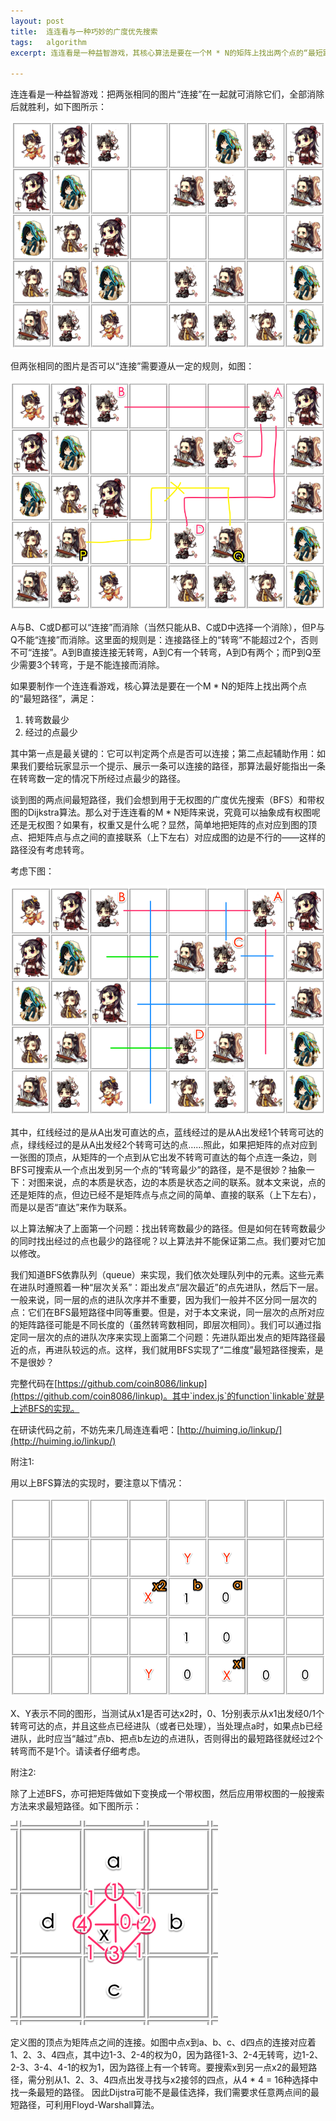 ```yaml
---
layout: post
title:  连连看与一种巧妙的广度优先搜索
tags:   algorithm
excerpt: 连连看是一种益智游戏，其核心算法是要在一个M * N的矩阵上找出两个点的“最短路径”，满足：1. 转弯数最少 2. 经过的点最少。谈到图的两点间最短路径，我们会想到用于无权图的广度优先搜索（BFS）和带权图的Dijkstra算法。那么对于连连看的M * N矩阵来说，究竟可以抽象成有权图呢还是无权图？如果有，权重又是什么呢？

---
```

连连看是一种益智游戏：把两张相同的图片“连接”在一起就可消除它们，全部消除后就胜利，如下图所示：

![](/images/linkup.png)

但两张相同的图片是否可以“连接”需要遵从一定的规则，如图：

![](/images/linkup-annotated.png)

A与B、C或D都可以“连接”而消除（当然只能从B、C或D中选择一个消除），但P与Q不能“连接”而消除。这里面的规则是：连接路径上的“转弯”不能超过2个，否则不可“连接”。A到B直接连接无转弯，A到C有一个转弯，A到D有两个；而P到Q至少需要3个转弯，于是不能连接而消除。

如果要制作一个连连看游戏，核心算法是要在一个M * N的矩阵上找出两个点的“最短路径”，满足：

1. 转弯数最少
2. 经过的点最少

其中第一点是最关键的：它可以判定两个点是否可以连接；第二点起辅助作用：如果我们要给玩家显示一个提示、展示一条可以连接的路径，那算法最好能指出一条在转弯数一定的情况下所经过点最少的路径。

谈到图的两点间最短路径，我们会想到用于无权图的广度优先搜索（BFS）和带权图的Dijkstra算法。那么对于连连看的M * N矩阵来说，究竟可以抽象成有权图呢还是无权图？如果有，权重又是什么呢？显然，简单地把矩阵的点对应到图的顶点、把矩阵点与点之间的直接联系（上下左右）对应成图的边是不行的——这样的路径没有考虑转弯。

考虑下图：

![](/images/linkup-lines.png)

其中，红线经过的是从A出发可直达的点，蓝线经过的是从A出发经1个转弯可达的点，绿线经过的是从A出发经2个转弯可达的点……照此，如果把矩阵的点对应到一张图的顶点，从矩阵的一个点到从它出发不转弯可直达的每个点连一条边，则BFS可搜索从一个点出发到另一个点的“转弯最少”的路径，是不是很妙？抽象一下：对图来说，点的本质是状态，边的本质是状态之间的联系。就本文来说，点的还是矩阵的点，但边已经不是矩阵点与点之间的简单、直接的联系（上下左右），而是以是否“直达”来作为联系。

以上算法解决了上面第一个问题：找出转弯数最少的路径。但是如何在转弯数最少的同时找出经过的点也最少的路径呢？以上算法并不能保证第二点。我们要对它加以修改。

我们知道BFS依靠队列（queue）来实现，我们依次处理队列中的元素。这些元素在进队时遵照着一种“层次关系”：距出发点“层次最近”的点先进队，然后下一层。一般来说，同一层的点的进队次序并不重要，因为我们一般并不区分同一层次的点：它们在BFS最短路径中同等重要。但是，对于本文来说，同一层次的点所对应的矩阵路径可能是不同长度的（虽然转弯数相同，即层次相同）。我们可以通过指定同一层次的点的进队次序来实现上面第二个问题：先进队距出发点的矩阵路径最近的点，再进队较远的点。这样，我们就用BFS实现了“二维度”最短路径搜索，是不是很妙？

完整代码在[https://github.com/coin8086/linkup](https://github.com/coin8086/linkup)。其中`index.js`的function`linkable`就是上述BFS的实现。

在研读代码之前，不妨先来几局连连看吧：[http://huiming.io/linkup/](http://huiming.io/linkup/)

附注1:

用以上BFS算法的实现时，要注意以下情况：

![](/images/linkup-cross.png)

X、Y表示不同的图形，当测试从x1是否可达x2时，0、1分别表示从x1出发经0/1个转弯可达的点，并且这些点已经进队（或者已处理），当处理点a时，如果点b已经进队，此时应当“越过”点b、把点b左边的点进队，否则得出的最短路径就经过2个转弯而不是1个。请读者仔细考虑。

附注2:

除了上述BFS，亦可把矩阵做如下变换成一个带权图，然后应用带权图的一般搜索方法来求最短路径。如下图所示：

![](/images/linkup-dijkstra.png)

定义图的顶点为矩阵点之间的连接。如图中点x到a、b、c、d四点的连接对应着1、2、3、4四点，其中边1-3、2-4的权为0，因为路径1-3、2-4无转弯，边1-2、2-3、3-4、4-1的权为1，因为路径上有一个转弯。要搜索x到另一点x2的最短路径，需分别从1、2、3、4四点出发寻找与x2接邻的四点，从4 * 4 = 16种选择中找一条最短的路径。 因此Dijstra可能不是最佳选择，我们需要求任意两点间的最短路径，可利用Floyd-Warshall算法。
